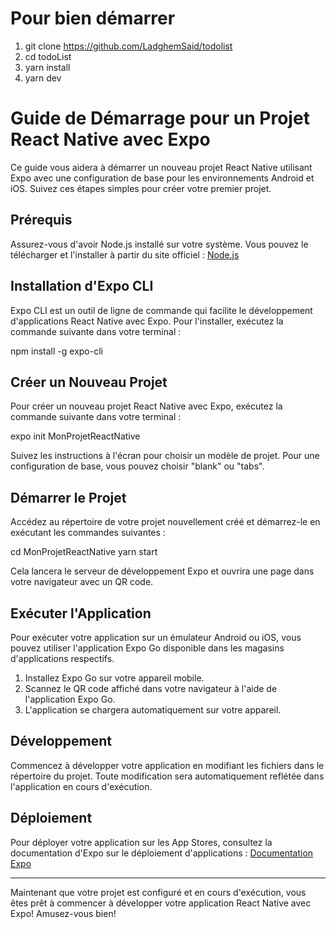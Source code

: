 # Pour bien démarrer

1. git clone https://github.com/LadghemSaid/todolist
2. cd todoList
3. yarn install
4. yarn dev


# Guide de Démarrage pour un Projet React Native avec Expo

Ce guide vous aidera à démarrer un nouveau projet React Native utilisant Expo avec une configuration de base pour les environnements Android et iOS. Suivez ces étapes simples pour créer votre premier projet.

## Prérequis

Assurez-vous d'avoir Node.js installé sur votre système. Vous pouvez le télécharger et l'installer à partir du site officiel : [Node.js](https://nodejs.org/)

## Installation d'Expo CLI

Expo CLI est un outil de ligne de commande qui facilite le développement d'applications React Native avec Expo. Pour l'installer, exécutez la commande suivante dans votre terminal :

npm install -g expo-cli


## Créer un Nouveau Projet

Pour créer un nouveau projet React Native avec Expo, exécutez la commande suivante dans votre terminal :

expo init MonProjetReactNative



Suivez les instructions à l'écran pour choisir un modèle de projet. Pour une configuration de base, vous pouvez choisir "blank" ou "tabs".

## Démarrer le Projet

Accédez au répertoire de votre projet nouvellement créé et démarrez-le en exécutant les commandes suivantes :

cd MonProjetReactNative
yarn start


Cela lancera le serveur de développement Expo et ouvrira une page dans votre navigateur avec un QR code.

## Exécuter l'Application

Pour exécuter votre application sur un émulateur Android ou iOS, vous pouvez utiliser l'application Expo Go disponible dans les magasins d'applications respectifs. 

1. Installez Expo Go sur votre appareil mobile.
2. Scannez le QR code affiché dans votre navigateur à l'aide de l'application Expo Go.
3. L'application se chargera automatiquement sur votre appareil.

## Développement

Commencez à développer votre application en modifiant les fichiers dans le répertoire du projet. Toute modification sera automatiquement reflétée dans l'application en cours d'exécution.

## Déploiement

Pour déployer votre application sur les App Stores, consultez la documentation d'Expo sur le déploiement d'applications : [Documentation Expo](https://docs.expo.dev/distribution/introduction/)

---

Maintenant que votre projet est configuré et en cours d'exécution, vous êtes prêt à commencer à développer votre application React Native avec Expo! Amusez-vous bien!





